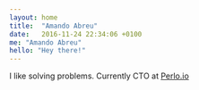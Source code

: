 ```yaml
---
layout: home
title:  "Amando Abreu"
date:   2016-11-24 22:34:06 +0100
me: "Amando Abreu"
hello: "Hey there!"
---
```

<p>I like solving problems. Currently CTO at <a href="https://www.perlo.io/" target="_blank">Perlo.io</a>
</p>
 

